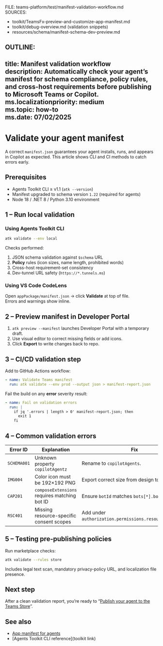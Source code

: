 FILE: teams-platform/test/manifest-validation-workflow.md  
SOURCES:  
- toolkit/TeamsFx-preview-and-customize-app-manifest.md  
- toolkit/debug-overview.md (validation snippets)  
- resources/schema/manifest-schema-dev-preview.md  

OUTLINE:
---
title: Manifest validation workflow  
description: Automatically check your agent’s manifest for schema compliance, policy rules, and cross-host requirements before publishing to Microsoft Teams or Copilot.  
ms.localizationpriority: medium  
ms.topic: how-to  
ms.date: 07/02/2025  
---
# Validate your agent manifest  
A correct `manifest.json` guarantees your agent installs, runs, and appears in Copilot as expected. This article shows CLI and CI methods to catch errors early.

## Prerequisites  
- Agents Toolkit CLI ≥ v1.1 (`atk --version`)  
- Manifest upgraded to schema version `1.22` (required for agents)  
- Node 18 / .NET 8 / Python 3.10 environment

## 1 – Run local validation  
### Using Agents Toolkit CLI  
```bash
atk validate --env local
```  
Checks performed:  
1. JSON schema validation against `$schema` URL  
2. **Policy** rules (icon sizes, name length, prohibited words)  
3. Cross-host requirement-set consistency  
4. Dev-tunnel URL safety (`https://*.tunnels.ms`)

### Using VS Code CodeLens  
Open `appPackage/manifest.json` → click **Validate** at top of file.  
Errors and warnings show inline.

## 2 – Preview manifest in Developer Portal  
1. `atk preview --manifest` launches Developer Portal with a temporary draft.  
2. Use visual editor to correct missing fields or add icons.  
3. Click **Export** to write changes back to repo.

## 3 – CI/CD validation step  
Add to GitHub Actions workflow:  
```yaml
- name: Validate Teams manifest
  run: atk validate --env prod --output json > manifest-report.json
```
Fail the build on any **error** severity result:  
```yaml
- name: Fail on validation errors
  run: |
    if jq '.errors | length > 0' manifest-report.json; then
      exit 1
    fi
```

## 4 – Common validation errors  
| Error ID | Explanation | Fix |  
|----------|-------------|-----|  
| `SCHEMA001` | Unknown property `copilotAgentz` | Rename to `copilotAgents`. |  
| `IMG004` | Color icon must be 192×192 PNG | Export correct size from design tool. |  
| `CAP201` | `composeExtensions` requires matching bot ID | Ensure `botId` matches `bots[*].botId`. |  
| `RSC401` | Missing resource-specific consent scopes | Add under `authorization.permissions.resourceSpecific`. |

## 5 – Testing pre-publishing policies  
Run marketplace checks:  
```bash
atk validate --rules store
```  
Includes legal text scan, mandatory privacy-policy URL, and localization file presence.

## Next step  
After a clean validation report, you’re ready to “[Publish your agent to the Teams Store](../publish/publish-your-agent-to-teams-store.md)”.

## See also  
- [App manifest for agents](../build/app-manifest-for-agents.md)  
- [Agents Toolkit CLI reference](toolkit link)